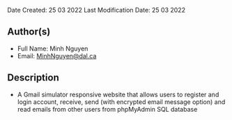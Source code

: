 Date Created: 25 03 2022
Last Modification Date: 25 03 2022

## Author(s)

- Full Name: Minh Nguyen
- Email: MinhNguyen@dal.ca

## Description

- A Gmail simulator responsive website that allows users to register and login account, receive, send (with encrypted email message option) and read emails from other users from phpMyAdmin SQL database 

